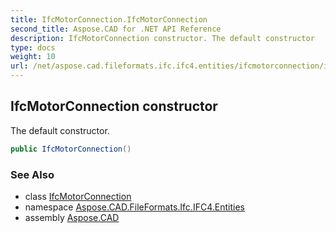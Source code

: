 ```yaml
---
title: IfcMotorConnection.IfcMotorConnection
second_title: Aspose.CAD for .NET API Reference
description: IfcMotorConnection constructor. The default constructor
type: docs
weight: 10
url: /net/aspose.cad.fileformats.ifc.ifc4.entities/ifcmotorconnection/ifcmotorconnection/
---
```

## IfcMotorConnection constructor

The default constructor.

```csharp
public IfcMotorConnection()
```

### See Also

* class [IfcMotorConnection](../)
* namespace [Aspose.CAD.FileFormats.Ifc.IFC4.Entities](../../ifcmotorconnection/)
* assembly [Aspose.CAD](../../../)



